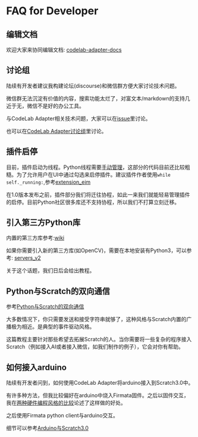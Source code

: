 # FAQ for Developer

## 编辑文档
欢迎大家来协同编辑文档:  [codelab-adapter-docs](https://github.com/Scratch3Lab/codelab-adapter-docs)

## 讨论组
陆续有开发者建议我构建论坛(discourse)和微信群方便大家讨论技术问题。

微信群无法沉淀有价值的内容，搜索功能太烂了，对富文本/markdown的支持几近于无，微信不是好的办公工具。

与CodeLab Adapter相关技术问题，大家可以在[issue](https://github.com/Scratch3Lab/codelab_adapter_extensions/issues)里讨论。

也可以在[CodeLab Adapter讨论组](https://forums.codelab.club/c/codelab-adapter)里讨论。

## 插件启停
目前，插件启动为线程。Python线程需要[手动管理](https://python3-cookbook.readthedocs.io/zh_CN/latest/c12/p01_start_stop_thread.html)，这部分的代码目前还比较粗糙。为了允许用户在UI中通过勾选来启停插件。建议插件作者使用`while self._running:`,参考[extension_eim](https://github.com/Scratch3Lab/codelab_adapter_extensions/blob/master/extensions_v2/extension_eim.py)


在1.0版本发布之前，插件部分我们将迁往协程，如此一来我们就能轻易管理插件的启停。目前Python社区很多库还不支持协程，所以我们不打算立刻迁移。

## 引入第三方Python库

内置的第三方库参考:[wiki](https://github.com/Scratch3Lab/codelab_adapter_extensions/wiki)

如果你需要引入新的第三方库(如OpenCV)，需要在本地安装有Python3，可以参考: [servers_v2](https://github.com/Scratch3Lab/codelab_adapter_extensions/tree/master/servers_v2)

关于这个话题，我们日后会给出教程。

<!--
Python社区有海量的第三方库，开发者可以将其引入插件中。

方法是使用`sys.path.append`,如果希望在插件中使用本机Python3已安装的库(推荐`pip3 install xxx --user`)，则将其添加到插件头部:`import sys;sys.path.append("/Users/wuwenjie/Library/Python/3.6/lib/python/site-packages")`,完整的示例参考[extension_third_party_library](https://github.com/Scratch3Lab/codelab_adapter_extensions/blob/master/extension_third_party_library.py)

`/Users/wuwenjie/Library/Python/3.6/lib/python/site-packages`可通过`python3 -m site --user-site`看到。你也可以使用virtualenv创建的虚拟目录。

有些库引入的时候可能会有问题，一些复杂库，建议使用subprocess跑为子进程。
-->


## Python与Scratch的双向通信
参考[Python与Scratch的双向通信](https://blog.just4fun.site/python-scratch-with-adapter.html)

大多数情况下，你只需要发送和接受字符串就够了，这种风格与Scratch内置的广播极为相近。是典型的事件驱动风格。

这篇教程主要针对那些希望去拓展Scratch的人。当你需要将一些复杂的程序接入Scratch（例如接入AI或者接入微信，如我们制作的例子），它会对你有帮助。

## 如何接入arduino
陆续有开发者问到，如何使用CodeLab Adapter将arduino接入到Scratch3.0中。

有许多种方法，但我比较偏好在arduino中烧入Firmata固件。之后以固件交互，我在[两种硬件编程风格的比较](https://blog.just4fun.site/Hardware-Programming-style.html)论述了这样做的好处。

之后使用Firmata python client与arduino交互。

细节可以参考[Arduino与Scratch3.0](https://blog.just4fun.site/Scratch3-adapter-Arduino-scratch.html)